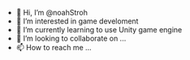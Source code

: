 - 👋 Hi, I’m @noahStroh
- 👀 I’m interested in game develoment
- 🌱 I’m currently learning to use Unity game engine
- 💞️ I’m looking to collaborate on ...
- 📫 How to reach me ...

<!---
noahStroh/noahStroh is a ✨ special ✨ repository because its `README.md` (this file) appears on your GitHub profile.
You can click the Preview link to take a look at your changes.
--->
